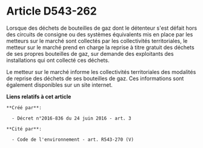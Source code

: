 # Article D543-262

Lorsque des déchets de bouteilles de gaz dont le détenteur s'est défait hors des circuits de consigne ou des systèmes
équivalents mis en place par les metteurs sur le marché sont collectés par les collectivités territoriales, le metteur sur le
marché prend en charge la reprise à titre gratuit des déchets de ses propres bouteilles de gaz, sur demande des exploitants
des installations qui ont collecté ces déchets.

Le metteur sur le marché informe les collectivités territoriales des modalités de reprise des déchets de ses bouteilles de
gaz. Ces informations sont également disponibles sur un site internet.

**Liens relatifs à cet article**

	**Créé par**:

	  - Décret n°2016-836 du 24 juin 2016 - art. 3

	**Cité par**:

	  - Code de l'environnement - art. R543-270 (V)
